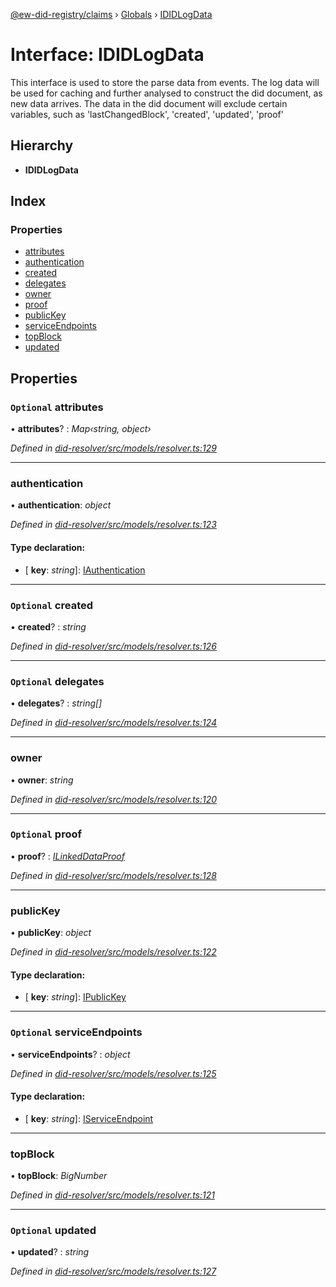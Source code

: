 [@ew-did-registry/claims](../README.md) › [Globals](../globals.md) › [IDIDLogData](ididlogdata.md)

# Interface: IDIDLogData

This interface is used to store the parse data from events.
The log data will be used for caching and further analysed to construct the did document,
as new data arrives.
The data in the did document will exclude certain variables, such as
'lastChangedBlock', 'created', 'updated', 'proof'

## Hierarchy

* **IDIDLogData**

## Index

### Properties

* [attributes](ididlogdata.md#optional-attributes)
* [authentication](ididlogdata.md#authentication)
* [created](ididlogdata.md#optional-created)
* [delegates](ididlogdata.md#optional-delegates)
* [owner](ididlogdata.md#owner)
* [proof](ididlogdata.md#optional-proof)
* [publicKey](ididlogdata.md#publickey)
* [serviceEndpoints](ididlogdata.md#optional-serviceendpoints)
* [topBlock](ididlogdata.md#topblock)
* [updated](ididlogdata.md#optional-updated)

## Properties

### `Optional` attributes

• **attributes**? : *Map‹string, object›*

*Defined in [did-resolver/src/models/resolver.ts:129](https://github.com/energywebfoundation/ew-did-registry/blob/c54c7fe/packages/did-resolver/src/models/resolver.ts#L129)*

___

###  authentication

• **authentication**: *object*

*Defined in [did-resolver/src/models/resolver.ts:123](https://github.com/energywebfoundation/ew-did-registry/blob/c54c7fe/packages/did-resolver/src/models/resolver.ts#L123)*

#### Type declaration:

* \[ **key**: *string*\]: [IAuthentication](iauthentication.md)

___

### `Optional` created

• **created**? : *string*

*Defined in [did-resolver/src/models/resolver.ts:126](https://github.com/energywebfoundation/ew-did-registry/blob/c54c7fe/packages/did-resolver/src/models/resolver.ts#L126)*

___

### `Optional` delegates

• **delegates**? : *string[]*

*Defined in [did-resolver/src/models/resolver.ts:124](https://github.com/energywebfoundation/ew-did-registry/blob/c54c7fe/packages/did-resolver/src/models/resolver.ts#L124)*

___

###  owner

• **owner**: *string*

*Defined in [did-resolver/src/models/resolver.ts:120](https://github.com/energywebfoundation/ew-did-registry/blob/c54c7fe/packages/did-resolver/src/models/resolver.ts#L120)*

___

### `Optional` proof

• **proof**? : *[ILinkedDataProof](ilinkeddataproof.md)*

*Defined in [did-resolver/src/models/resolver.ts:128](https://github.com/energywebfoundation/ew-did-registry/blob/c54c7fe/packages/did-resolver/src/models/resolver.ts#L128)*

___

###  publicKey

• **publicKey**: *object*

*Defined in [did-resolver/src/models/resolver.ts:122](https://github.com/energywebfoundation/ew-did-registry/blob/c54c7fe/packages/did-resolver/src/models/resolver.ts#L122)*

#### Type declaration:

* \[ **key**: *string*\]: [IPublicKey](ipublickey.md)

___

### `Optional` serviceEndpoints

• **serviceEndpoints**? : *object*

*Defined in [did-resolver/src/models/resolver.ts:125](https://github.com/energywebfoundation/ew-did-registry/blob/c54c7fe/packages/did-resolver/src/models/resolver.ts#L125)*

#### Type declaration:

* \[ **key**: *string*\]: [IServiceEndpoint](iserviceendpoint.md)

___

###  topBlock

• **topBlock**: *BigNumber*

*Defined in [did-resolver/src/models/resolver.ts:121](https://github.com/energywebfoundation/ew-did-registry/blob/c54c7fe/packages/did-resolver/src/models/resolver.ts#L121)*

___

### `Optional` updated

• **updated**? : *string*

*Defined in [did-resolver/src/models/resolver.ts:127](https://github.com/energywebfoundation/ew-did-registry/blob/c54c7fe/packages/did-resolver/src/models/resolver.ts#L127)*
